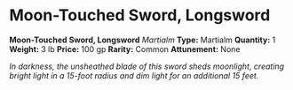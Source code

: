 # Moon-Touched Sword, Longsword

**Moon-Touched Sword, Longsword**
_Martialm_
**Type:** Martialm
**Quantity:** 1
**Weight:** 3 lb
**Price:** 100 gp
**Rarity:** Common
**Attunement:** None

*In darkness, the unsheathed blade of this sword sheds moonlight, creating bright light in a 15-foot radius and dim light for an additional 15 feet.*
